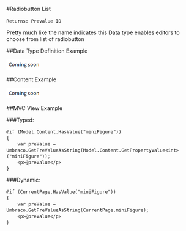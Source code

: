 #Radiobutton List

`Returns: Prevalue ID`

Pretty much like the name indicates this Data type enables editors to choose from list of radiobutton

##Data Type Definition Example

![Radiobutton List Data Type Definition](images/wip.png)

##Content Example 

![Radiobutton List Content](images/wip.png)

##MVC View Example

###Typed:

    @if (Model.Content.HasValue("miniFigure"))
    {
        var preValue = Umbraco.GetPreValueAsString(Model.Content.GetPropertyValue<int>("miniFigure"));
        <p>@preValue</p>
    }

###Dynamic:                              

    @if (CurrentPage.HasValue("miniFigure"))
    {
        var preValue = Umbraco.GetPreValueAsString(CurrentPage.miniFigure);
        <p>@preValue</p>
    }   